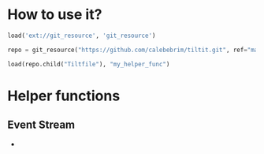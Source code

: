 # How to use it?

````python
load('ext://git_resource', 'git_resource')

repo = git_resource("https://github.com/calebebrim/tiltit.git", ref="master")

load(repo.child("Tiltfile"), "my_helper_func")

````

# Helper functions

## Event Stream
- 
